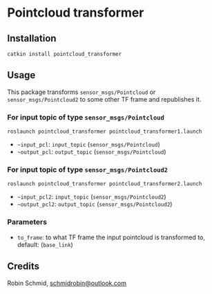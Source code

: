 # Pointcloud transformer

## Installation

``
catkin install pointcloud_transformer
``

## Usage
This package transforms `sensor_msgs/Pointcloud` or `sensor_msgs/Pointcloud2` to some other 
TF frame and republishes it.

### For input topic of type `sensor_msgs/Pointcloud`
``
roslaunch pointcloud_transformer pointcloud_transformer1.launch
``
* `~input_pcl`: `input_topic` (`sensor_msgs/Pointcloud`)
* `~output_pcl`: `output_topic` (`sensor_msgs/Pointcloud`) 

### For input topic of type `sensor_msgs/Pointcloud2`
``
roslaunch pointcloud_transformer pointcloud_transformer2.launch
``
* `~input_pcl2`: `input_topic` (`sensor_msgs/Pointcloud2`)
* `~output_pcl2`: `output_topic` (`sensor_msgs/Pointcloud2`) 

### Parameters
* `to_frame`: to what TF frame the input pointcloud is transformed to, default: (`base_link`)


## Credits
Robin Schmid, schmidrobin@outlook.com
